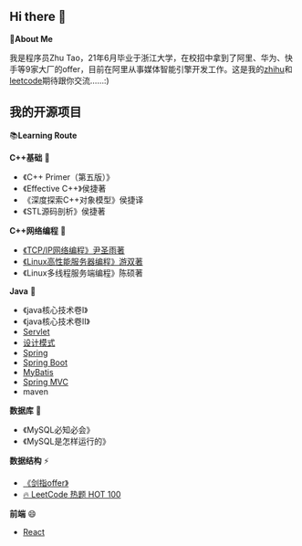 ## Hi there 👋

:information_desk_person:**About Me**

我是程序员Zhu Tao，21年6月毕业于浙江大学，在校招中拿到了阿里、华为、快手等9家大厂的offer，目前在阿里从事媒体智能引擎开发工作。这是我的[zhihu](https://www.zhihu.com/people/zhu-que-si-61)和[leetcode](https://leetcode-cn.com/u/zhu-que-3/)期待跟你交流……:)


## 我的开源项目

:books:**Learning Route**


**C++基础** 🔭

- 《C++ Primer（第五版）》
- 《Effective C++》侯捷著
- 《深度探索C++对象模型》侯捷译
- 《STL源码剖析》侯捷著

**C++网络编程** 🤔

- [《TCP/IP网络编程》尹圣雨著](https://github.com/zzzzhuque/TCP-IP)
- [《Linux高性能服务器编程》游双著](https://github.com/zzzzhuque/highPerformanceLinuxServer)
- 《Linux多线程服务端编程》陈硕著

**Java** 🌱

- 《java核心技术卷I》
- 《java核心技术卷II》
- [Servlet](https://github.com/zzzzhuque/learningServlet)
- [设计模式](https://github.com/zzzzhuque/designPattern)
- [Spring](https://github.com/zzzzhuque/learnSpring)
- [Spring Boot](https://github.com/zzzzhuque/learnSpringBoot)
- [MyBatis](https://github.com/zzzzhuque/learnMybatis)
- [Spring MVC](https://github.com/zzzzhuque/leanrnSpringMVC)
- maven

**数据库** 👯

- 《MySQL必知必会》
- 《MySQL是怎样运行的》

**数据结构** ⚡

- [《剑指offer》](https://leetcode-cn.com/problem-list/xb9nqhhg/)
- [🔥 LeetCode 热题 HOT 100](https://leetcode-cn.com/problem-list/2cktkvj/)

**前端** 😄

- [React](https://reactjs.org/tutorial/tutorial.html#before-we-start-the-tutorial)



<!-- **zzzzhuque/zzzzhuque** is a ✨ _special_ ✨ repository because its `README.md` (this file) appears on your GitHub profile.

Here are some ideas to get you started:

- 🔭 I’m currently working on ...
- 🌱 I’m currently learning ...
- 👯 I’m looking to collaborate on ...
- 🤔 I’m looking for help with ...
- 💬 Ask me about ...
- 📫 How to reach me: ...
- 😄 Pronouns: ...
- ⚡ Fun fact: ... -->

